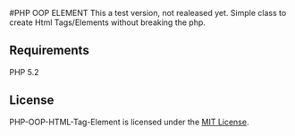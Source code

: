 #PHP OOP ELEMENT
This a test version, not realeased yet.
Simple class to create Html Tags/Elements without breaking the php.
## Requirements
PHP 5.2
## License
PHP-OOP-HTML-Tag-Element is licensed under the [MIT License](http://opensource.org/licenses/MIT).